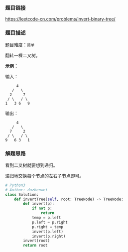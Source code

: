 ### 题目链接
https://leetcode-cn.com/problems/invert-binary-tree/

### 题目描述
题目难度：```简单```

翻转一棵二叉树。

**示例：**

输入：
```
     4
   /   \
  2     7
 / \   / \
1   3 6   9
```

输出：
```
     4
   /   \
  7     2
 / \   / \
9   6 3   1
```

### 解题思路
看到二叉树就要想到递归。

递归地交换每个节点的左右子节点即可。

```python
# Python3
# Author: duzhenwei
class Solution:
    def invertTree(self, root: TreeNode) -> TreeNode:
        def invert(p):
            if not p:
                return
            temp = p.left
            p.left = p.right
            p.right = temp
            invert(p.left)
            invert(p.right)
        invert(root)
        return root
```